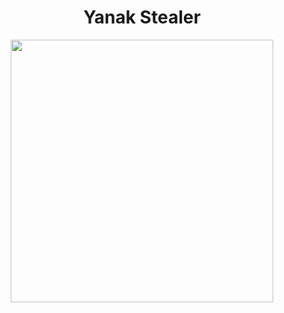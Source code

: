 <h1 align="center"> Yanak Stealer </h1> 
<p align= "center"> <kbd> <img  src="https://i.imgur.com/3ojJWEC.png"width="420"> </kbd><br><br>
